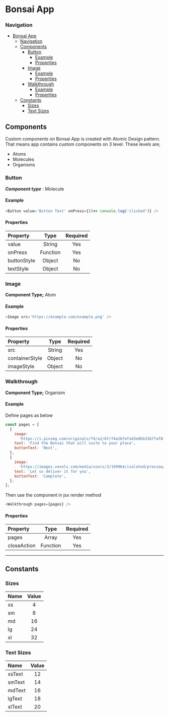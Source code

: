 # Bonsai App
### Navigation
- [Bonsai App](#bonsai-app)
    - [Navigation](#navigation)
  - [Components](#components)
    - [Button](#button)
      - [Example](#example)
      - [Properties](#properties)
    - [Image](#image)
      - [Example](#example-1)
      - [Properties](#properties-1)
    - [Walkthrough](#walkthrough)
      - [Example](#example-2)
      - [Properties](#properties-2)
  - [Constants](#constants)
    - [Sizes](#sizes)
    - [Text Sizes](#text-sizes)
## Components

Custom components on Bonsai App is created with Atomic Design pattern. That means app contains custom components on 3 level. 
These levels are;
- Atoms
- Molecules
- Organisms

### Button
***Component type***
: Molecule

#### Example
```javascript
<Button value='Button Text' onPress={()=> console.log('clicked')} />
```
#### Properties
| Property    | Type     | Required|
| :---        | :----:   | :---:   |
| value       | String   | Yes     |
| onPress     | Function | Yes     |
| buttonStyle | Object   | No      |
| textStyle   | Object   | No      |

### Image
**Component Type;** Atom
#### Example
```javascript
<Image src='https://example.com/example.png' />
```
#### Properties
| Property       | Type    | Required |
| :---           | :----:  | :---:    |
| src            | String  | Yes      |
| containerStyle | Object  | No       |
| imageStyle     | Object  | No       |

### Walkthrough
**Component Type;** Organism
#### Example
Define pages as below
```javascript
const pages = [
  {
    image:
      'https://i.pinimg.com/originals/f4/a2/6f/f4a26fefa43e0bb33b7faf8fd16d528f.png',
    text: 'Find the Bonsai that will suite to your place',
    buttonText: 'Next',
  },
  {
    image:
      'https://images.vexels.com/media/users/3/199964/isolated/preview/ae782cab8ae7e722febb5869c09574cc-happy-delivery-boy-character-by-vexels.png',
    text: 'Let us deliver it for you',
    buttonText: 'Complete',
  },
];
```
Then use the component in jsx render method
```javascript
<Walkthrough pages={pages} />
```
#### Properties
| Property       | Type     | Required |
| :---           | :----:   | :---:    |
| pages          | Array    | Yes      |
| closeAction    | Function | Yes      |

---
## Constants
### Sizes
| Name    | Value    |
| :---    | :----:   |
| xs      | 4        |
| sm      | 8        |
| md      | 16       |
| lg      | 24       |
| xl      | 32       |

### Text Sizes
| Name        | Value    |
| :---        | :----:   |
| xsText      | 12       |
| smText      | 14       |
| mdText      | 16       |
| lgText      | 18       |
| xlText      | 20       |
